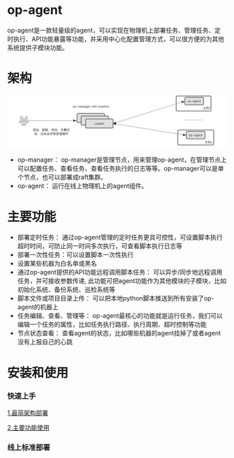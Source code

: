 # op-agent
op-agent是一款轻量级的agent，可以实现在物理机上部署任务、管理任务、定时执行、API功能暴露等功能，并采用中心化配置管理方式，可以很方便的为其他系统提供子模块功能。

# 架构
![op-agent architecture](./docs/images/op-agent.png)

* op-manager： op-manager是管理节点，用来管理op-agent，在管理节点上可以配置任务、查看任务、查看任务执行的日志等等。op-manager可以是单个节点，也可以部署成raft集群。
* op-agent： 运行在线上物理机上的agent组件。

# 主要功能
* 部署定时任务：
通过op-agent管理的定时任务更具可控性，可设置脚本执行超时时间，可防止同一时间多次执行，可查看脚本执行日志等
* 部署一次性任务：可以设置脚本一次性执行
* 设置某些机器为白名单或黑名
* 通过op-agent提供的API功能远程调用脚本任务：
可以异步/同步地远程调用任务，并可接收参数传递, 此功能可把agent功能作为其他模块的子模块，比如初始化系统、备份系统、巡检系统等
* 脚本文件或项目目录上传：
可以把本地python脚本推送到所有安装了op-agent的机器上
* 任务编辑、查看、管理等：
op-agent最核心的功能就是运行任务，我们可以编辑一个任务的属性，比如任务执行路径、执行周期、超时控制等功能
* 节点状态查看：
查看agent的状态，比如哪些机器的agent挂掉了或者agent没有上报自己的心跳

# 安装和使用
### 快速上手

[1.最简架构部署](./docs/install_document.md)

[2.主要功能使用](./docs/how_to_use_document.md)

### 线上标准部署
